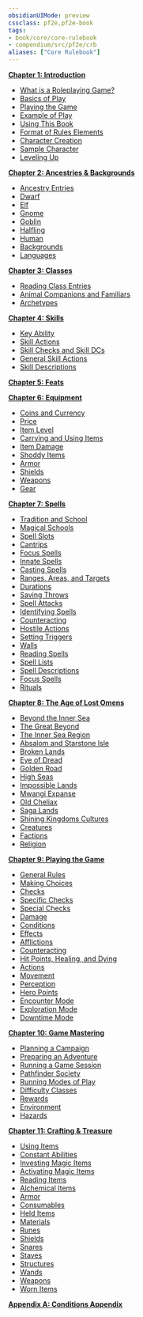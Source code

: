 ```yaml
---
obsidianUIMode: preview
cssclass: pf2e,pf2e-book
tags:
- book/core/core-rulebook
- compendium/src/pf2e/crb
aliases: ["Core Rulebook"]
---
```

**[Chapter 1: Introduction](chapter-1-introduction.md)**

- [What is a Roleplaying Game?](chapter-1-introduction.md#What%20is%20a%20Roleplaying%20Game?)
- [Basics of Play](chapter-1-introduction.md#Basics%20of%20Play)
- [Playing the Game](chapter-1-introduction.md#Playing%20the%20Game)
- [Example of Play](chapter-1-introduction.md#Example%20of%20Play)
- [Using This Book](chapter-1-introduction.md#Using%20This%20Book)
- [Format of Rules Elements](chapter-1-introduction.md#Format%20of%20Rules%20Elements)
- [Character Creation](chapter-1-introduction.md#Character%20Creation)
- [Sample Character](chapter-1-introduction.md#Sample%20Character)
- [Leveling Up](chapter-1-introduction.md#Leveling%20Up)

**[Chapter 2: Ancestries & Backgrounds](chapter-2-ancestries-backgrounds.md)**

- [Ancestry Entries](chapter-2-ancestries-backgrounds.md#Ancestry%20Entries)
- [Dwarf](chapter-2-ancestries-backgrounds.md#Dwarf)
- [Elf](chapter-2-ancestries-backgrounds.md#Elf)
- [Gnome](chapter-2-ancestries-backgrounds.md#Gnome)
- [Goblin](chapter-2-ancestries-backgrounds.md#Goblin)
- [Halfling](chapter-2-ancestries-backgrounds.md#Halfling)
- [Human](chapter-2-ancestries-backgrounds.md#Human)
- [Backgrounds](chapter-2-ancestries-backgrounds.md#Backgrounds)
- [Languages](chapter-2-ancestries-backgrounds.md#Languages)

**[Chapter 3: Classes](chapter-3-classes.md)**

- [Reading Class Entries](chapter-3-classes.md#Reading%20Class%20Entries)
- [Animal Companions and Familiars](chapter-3-classes.md#Animal%20Companions%20and%20Familiars)
- [Archetypes](chapter-3-classes.md#Archetypes)

**[Chapter 4: Skills](chapter-4-skills.md)**

- [Key Ability](chapter-4-skills.md#Key%20Ability)
- [Skill Actions](chapter-4-skills.md#Skill%20Actions)
- [Skill Checks and Skill DCs](chapter-4-skills.md#Skill%20Checks%20and%20Skill%20DCs)
- [General Skill Actions](chapter-4-skills.md#General%20Skill%20Actions)
- [Skill Descriptions](chapter-4-skills.md#Skill%20Descriptions)

**[Chapter 5: Feats](chapter-5-feats.md)**

**[Chapter 6: Equipment](chapter-6-equipment.md)**

- [Coins and Currency](chapter-6-equipment.md#Coins%20and%20Currency)
- [Price](chapter-6-equipment.md#Price)
- [Item Level](chapter-6-equipment.md#Item%20Level)
- [Carrying and Using Items](chapter-6-equipment.md#Carrying%20and%20Using%20Items)
- [Item Damage](chapter-6-equipment.md#Item%20Damage)
- [Shoddy Items](chapter-6-equipment.md#Shoddy%20Items)
- [Armor](chapter-6-equipment.md#Armor)
- [Shields](chapter-6-equipment.md#Shields)
- [Weapons](chapter-6-equipment.md#Weapons)
- [Gear](chapter-6-equipment.md#Gear)

**[Chapter 7: Spells](chapter-7-spells.md)**

- [Tradition and School](chapter-7-spells.md#Tradition%20and%20School)
- [Magical Schools](chapter-7-spells.md#Magical%20Schools)
- [Spell Slots](chapter-7-spells.md#Spell%20Slots)
- [Cantrips](chapter-7-spells.md#Cantrips)
- [Focus Spells](chapter-7-spells.md#Focus%20Spells)
- [Innate Spells](chapter-7-spells.md#Innate%20Spells)
- [Casting Spells](chapter-7-spells.md#Casting%20Spells)
- [Ranges, Areas, and Targets](chapter-7-spells.md#Ranges,%20Areas,%20and%20Targets)
- [Durations](chapter-7-spells.md#Durations)
- [Saving Throws](chapter-7-spells.md#Saving%20Throws)
- [Spell Attacks](chapter-7-spells.md#Spell%20Attacks)
- [Identifying Spells](chapter-7-spells.md#Identifying%20Spells)
- [Counteracting](chapter-7-spells.md#Counteracting)
- [Hostile Actions](chapter-7-spells.md#Hostile%20Actions)
- [Setting Triggers](chapter-7-spells.md#Setting%20Triggers)
- [Walls](chapter-7-spells.md#Walls)
- [Reading Spells](chapter-7-spells.md#Reading%20Spells)
- [Spell Lists](chapter-7-spells.md#Spell%20Lists)
- [Spell Descriptions](chapter-7-spells.md#Spell%20Descriptions)
- [Focus Spells](chapter-7-spells.md#Focus%20Spells)
- [Rituals](chapter-7-spells.md#Rituals)

**[Chapter 8: The Age of Lost Omens](chapter-8-the-age-of-lost-omens.md)**

- [Beyond the Inner Sea](chapter-8-the-age-of-lost-omens.md#Beyond%20the%20Inner%20Sea)
- [The Great Beyond](chapter-8-the-age-of-lost-omens.md#The%20Great%20Beyond)
- [The Inner Sea Region](chapter-8-the-age-of-lost-omens.md#The%20Inner%20Sea%20Region)
- [Absalom and Starstone Isle](chapter-8-the-age-of-lost-omens.md#Absalom%20and%20Starstone%20Isle)
- [Broken Lands](chapter-8-the-age-of-lost-omens.md#Broken%20Lands)
- [Eye of Dread](chapter-8-the-age-of-lost-omens.md#Eye%20of%20Dread)
- [Golden Road](chapter-8-the-age-of-lost-omens.md#Golden%20Road)
- [High Seas](chapter-8-the-age-of-lost-omens.md#High%20Seas)
- [Impossible Lands](chapter-8-the-age-of-lost-omens.md#Impossible%20Lands)
- [Mwangi Expanse](chapter-8-the-age-of-lost-omens.md#Mwangi%20Expanse)
- [Old Cheliax](chapter-8-the-age-of-lost-omens.md#Old%20Cheliax)
- [Saga Lands](chapter-8-the-age-of-lost-omens.md#Saga%20Lands)
- [Shining Kingdoms Cultures](chapter-8-the-age-of-lost-omens.md#Shining%20Kingdoms%20Cultures)
- [Creatures](chapter-8-the-age-of-lost-omens.md#Creatures)
- [Factions](chapter-8-the-age-of-lost-omens.md#Factions)
- [Religion](chapter-8-the-age-of-lost-omens.md#Religion)

**[Chapter 9: Playing the Game](chapter-9-playing-the-game.md)**

- [General Rules](chapter-9-playing-the-game.md#General%20Rules)
- [Making Choices](chapter-9-playing-the-game.md#Making%20Choices)
- [Checks](chapter-9-playing-the-game.md#Checks)
- [Specific Checks](chapter-9-playing-the-game.md#Specific%20Checks)
- [Special Checks](chapter-9-playing-the-game.md#Special%20Checks)
- [Damage](chapter-9-playing-the-game.md#Damage)
- [Conditions](chapter-9-playing-the-game.md#Conditions)
- [Effects](chapter-9-playing-the-game.md#Effects)
- [Afflictions](chapter-9-playing-the-game.md#Afflictions)
- [Counteracting](chapter-9-playing-the-game.md#Counteracting)
- [Hit Points, Healing, and Dying](chapter-9-playing-the-game.md#Hit%20Points,%20Healing,%20and%20Dying)
- [Actions](chapter-9-playing-the-game.md#Actions)
- [Movement](chapter-9-playing-the-game.md#Movement)
- [Perception](chapter-9-playing-the-game.md#Perception)
- [Hero Points](chapter-9-playing-the-game.md#Hero%20Points)
- [Encounter Mode](chapter-9-playing-the-game.md#Encounter%20Mode)
- [Exploration Mode](chapter-9-playing-the-game.md#Exploration%20Mode)
- [Downtime Mode](chapter-9-playing-the-game.md#Downtime%20Mode)

**[Chapter 10: Game Mastering](chapter-10-game-mastering.md)**

- [Planning a Campaign](chapter-10-game-mastering.md#Planning%20a%20Campaign)
- [Preparing an Adventure](chapter-10-game-mastering.md#Preparing%20an%20Adventure)
- [Running a Game Session](chapter-10-game-mastering.md#Running%20a%20Game%20Session)
- [Pathfinder Society](chapter-10-game-mastering.md#Pathfinder%20Society)
- [Running Modes of Play](chapter-10-game-mastering.md#Running%20Modes%20of%20Play)
- [Difficulty Classes](chapter-10-game-mastering.md#Difficulty%20Classes)
- [Rewards](chapter-10-game-mastering.md#Rewards)
- [Environment](chapter-10-game-mastering.md#Environment)
- [Hazards](chapter-10-game-mastering.md#Hazards)

**[Chapter 11: Crafting & Treasure](chapter-11-crafting-treasure.md)**

- [Using Items](chapter-11-crafting-treasure.md#Using%20Items)
- [Constant Abilities](chapter-11-crafting-treasure.md#Constant%20Abilities)
- [Investing Magic Items](chapter-11-crafting-treasure.md#Investing%20Magic%20Items)
- [Activating Magic Items](chapter-11-crafting-treasure.md#Activating%20Magic%20Items)
- [Reading Items](chapter-11-crafting-treasure.md#Reading%20Items)
- [Alchemical Items](chapter-11-crafting-treasure.md#Alchemical%20Items)
- [Armor](chapter-11-crafting-treasure.md#Armor)
- [Consumables](chapter-11-crafting-treasure.md#Consumables)
- [Held Items](chapter-11-crafting-treasure.md#Held%20Items)
- [Materials](chapter-11-crafting-treasure.md#Materials)
- [Runes](chapter-11-crafting-treasure.md#Runes)
- [Shields](chapter-11-crafting-treasure.md#Shields)
- [Snares](chapter-11-crafting-treasure.md#Snares)
- [Staves](chapter-11-crafting-treasure.md#Staves)
- [Structures](chapter-11-crafting-treasure.md#Structures)
- [Wands](chapter-11-crafting-treasure.md#Wands)
- [Weapons](chapter-11-crafting-treasure.md#Weapons)
- [Worn Items](chapter-11-crafting-treasure.md#Worn%20Items)

**[Appendix A: Conditions Appendix](rules/core-rulebook/appendix-a-conditions-appendix.md)**
